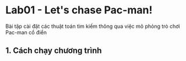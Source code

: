 # Lab01 - Let's chase Pac-man!
Bài tập cài đặt các thuật toán tìm kiếm thông qua việc mô phỏng trò chơi Pac-man cổ điển

## 1. Cách chạy chương trình
